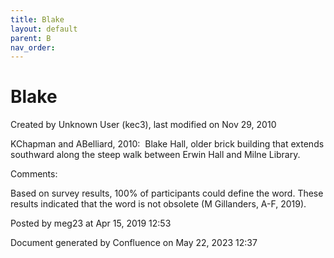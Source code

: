 ```yaml
---
title: Blake
layout: default
parent: B
nav_order:
---
```


# Blake

Created by  Unknown User (kec3), last modified on Nov 29, 2010

KChapman and ABelliard, 2010:  Blake Hall, older brick building that extends southward along the steep walk between Erwin Hall and Milne Library.

Comments:

Based on survey results, 100% of participants could define the word. These results indicated that the word is not obsolete (M Gillanders, A-F, 2019).

Posted by meg23 at Apr 15, 2019 12:53

Document generated by Confluence on May 22, 2023 12:37


